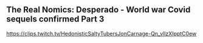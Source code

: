 ## The Real Nomics: Desperado - World war Covid sequels confirmed Part 3

<https://clips.twitch.tv/HedonisticSaltyTubersJonCarnage-Qn_vllzXIpptC0ew>

